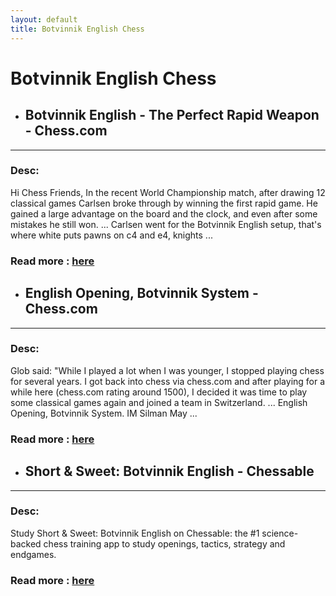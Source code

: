 ```yaml
---
layout: default
title: Botvinnik English Chess
---
```

# Botvinnik English Chess
- ## **Botvinnik English - The Perfect Rapid Weapon - Chess.com** 

---
### Desc: 
 Hi Chess Friends, In the recent World Championship match, after drawing 12 classical games Carlsen broke through by winning the first rapid game. He gained a large advantage on the board and the clock, and even after some mistakes he still won. ... Carlsen went for the Botvinnik English setup, that's where white puts pawns on c4 and e4, knights ... 
### Read more : [here](https://www.chess.com/blog/CoachJKane/botvinik-english-the-perfect-rapid-weapon) 
- ## **English Opening, Botvinnik System - Chess.com** 

---
### Desc: 
 Glob said: "While I played a lot when I was younger, I stopped playing chess for several years. I got back into chess via chess.com and after playing for a while here (chess.com rating around 1500), I decided it was time to play some classical games again and joined a team in Switzerland. ... English Opening, Botvinnik System. IM Silman May ... 
### Read more : [here](https://www.chess.com/article/view/english-opening-botvinnik-system) 
- ## **Short & Sweet: Botvinnik English - Chessable** 

---
### Desc: 
 Study Short & Sweet: Botvinnik English on Chessable: the #1 science-backed chess training app to study openings, tactics, strategy and endgames. 
### Read more : [here](https://www.chessable.com/short-sweet-botvinnik-english/course/51996/) 


